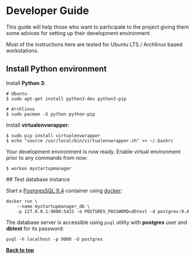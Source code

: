 # Developer Guide

This guide will help those who want to participate to the project giving them
some advices for setting up their development environment.

Most of the instructions here are tested for Ubuntu LTS / Archlinux based
workstations.

## Install Python environment

Install **Python 3**:

```shell
# Ubuntu
$ sudo apt-get install python3-dev python3-pip

# Archlinux
$ sudo pacman -S python python-pip
```

Install **virtualenvwrapper**:

```shell
$ sudo pip install virtualenvwrapper
$ echo "source /usr/local/bin/virtualenvwrapper.sh" >> ~/.bashrc
```

Your development environment is now ready.
Enable virtual environment prior to any commands from now:

```shell
$ workon mystartupmanager
```

## Test database instance

Start a [PostgresSQL 9.4](https://hub.docker.com/_/postgres/) container using
[docker](https://www.docker.com/):

```shell
docker run \
    --name mystartupmanager_db \
    -p 127.0.0.1:9000:5432 -e POSTGRES_PASSWORD=dbtest -d postgres:9.4
```

The database server is accessible using `psql` utility with **postgres** user
and **dbtest** for its password:

```shell
psql -h localhost -p 9000 -U postgres
```

**[Back to top](#contents)**

